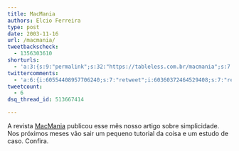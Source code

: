 ```yaml
---
title: MacMania
authors: Elcio Ferreira
type: post
date: 2003-11-16
url: /macmania/
tweetbackscheck:
  - 1356303610
shorturls:
  - 'a:3:{s:9:"permalink";s:32:"https://tableless.com.br/macmania";s:7:"tinyurl";s:26:"https://tinyurl.com/3nr42qo";s:4:"isgd";s:19:"https://is.gd/XGsV5v";}'
twittercomments:
  - 'a:6:{i:60554408957706240;s:7:"retweet";i:60360372464529408;s:7:"retweet";i:60356320905273344;s:7:"retweet";i:60338276950749184;s:7:"retweet";i:60135290475511809;s:7:"retweet";i:60127819337969664;s:7:"retweet";}'
tweetcount:
  - 6
dsq_thread_id: 513667414

---
```

A revista [MacMania][1] publicou esse mês nosso artigo sobre simplicidade. Nos próximos meses vão sair um pequeno tutorial da coisa e um estudo de caso. Confira.

 [1]: https://www.macmania.com.br
